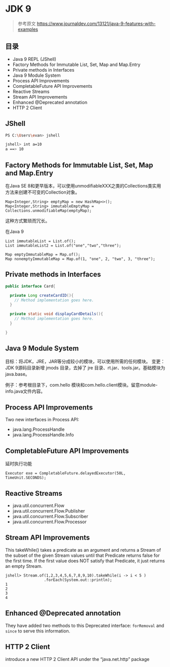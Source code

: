 # JDK 9
> 参考原文 https://www.journaldev.com/13121/java-9-features-with-examples

## 目录
- Java 9 REPL (JShell)
- Factory Methods for Immutable List, Set, Map and Map.Entry
- Private methods in Interfaces
- Java 9 Module System
- Process API Improvements
- CompletableFuture API Improvements
- Reactive Streams
- Stream API Improvements
- Enhanced @Deprecated annotation
- HTTP 2 Client

## JShell
```bash
PS C:\Users\evan> jshell

jshell> int a=10
a ==> 10
```

## Factory Methods for Immutable List, Set, Map and Map.Entry

在Java SE 8和更早版本，可以使用unmodifiableXXX之类的Collections类实用方法来创建不可变的Collection对象。
```
Map<Integer,String> emptyMap = new HashMap<>();
Map<Integer,String> immutableEmptyMap = Collections.unmodifiableMap(emptyMap);
```
这种方式繁琐而冗长。

在Java 9
```
List immutableList = List.of();
List immutableList2 = List.of("one","two","three");

Map emptyImmutableMap = Map.of();
Map nonemptyImmutableMap = Map.of(1, "one", 2, "two", 3, "three");
```
## Private methods in Interfaces
```java
public interface Card{

  private Long createCardID(){
    // Method implementation goes here.
  }

  private static void displayCardDetails(){
    // Method implementation goes here.
  }

}
```
## Java 9 Module System
目标：将JDK，JRE，JAR等分成较小的模块，可以使用所需的任何模块。
变更：JDK 9源码目录新增 jmods 目录，去掉了 jre 目录、rt.jar、tools.jar。基础模块为 java.base。

例子：参考根目录下，com.hello 模块和com.hello.client模块。留意module-info.java文件内容。

## Process API Improvements
Two new interfaces in Process API:
- java.lang.ProcessHandle
- java.lang.ProcessHandle.Info

## CompletableFuture API Improvements
延时执行功能
```
Executor exe = CompletableFuture.delayedExecutor(50L, TimeUnit.SECONDS);
```

## Reactive Streams
- java.util.concurrent.Flow
- java.util.concurrent.Flow.Publisher
- java.util.concurrent.Flow.Subscriber
- java.util.concurrent.Flow.Processor

## Stream API Improvements

This takeWhile() takes a predicate as an argument and returns a Stream of the subset of the given Stream values until 
that Predicate returns false for the first time. If the first value does NOT satisfy that Predicate, it just returns an empty Stream.

```
jshell> Stream.of(1,2,3,4,5,6,7,8,9,10).takeWhile(i -> i < 5 )
                 .forEach(System.out::println);
1
2
3
4
```

## Enhanced @Deprecated annotation

They have added two methods to this Deprecated interface: 
`forRemoval` and `since` to serve this information.

## HTTP 2 Client

introduce a new HTTP 2 Client API under the “java.net.http” package
